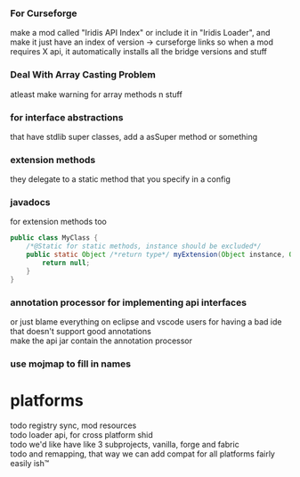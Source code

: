 ### For Curseforge
make a mod called "Iridis API Index" or include it in "Iridis Loader", and make it just have an index of version -> curseforge links
so when a mod requires X api, it automatically installs all the bridge versions and stuff
### Deal With Array Casting Problem
atleast make warning for array methods n stuff

### for interface abstractions
 that have stdlib super classes, add a asSuper method or something
### extension methods
they delegate to a static method that you specify in a config

### javadocs
for extension methods too

```java
public class MyClass {
    /*@Static for static methods, instance should be excluded*/
    public static Object /*return type*/ myExtension(Object instance, Object... params) {
        return null;
    }
}
```


### annotation processor for implementing api interfaces
or just blame everything on eclipse and vscode users for having a bad ide that doesn't support good annotations\
make the api jar contain the annotation processor
### use mojmap to fill in names

# platforms
todo registry sync, mod resources\
todo loader api, for cross platform shid\
todo we'd like have like 3 subprojects, vanilla, forge and fabric\
todo and remapping, that way we can add compat for all platforms fairly easily ish:tm: